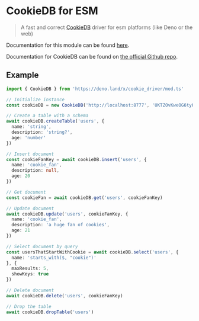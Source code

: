 # CookieDB for ESM

> A fast and correct [CookieDB](https://github.com/cookiedb/CookieDB) driver for esm platforms (like Deno or the web)

Documentation for this module can be found [here](https://deno.land/x/cookie_driver/mod.ts).

Documentation for CookieDB can be found on [the official Github repo](https://github.com/cookiedb/CookieDB).

## Example

```typescript
import { CookieDB } from 'https://deno.land/x/cookie_driver/mod.ts'

// Initialize instance
const cookieDB = new CookieDB('http://localhost:8777', 'UKTZOvKweOG6tyKQl3q1SZlNx7AthowA')

// Create a table with a schema
await cookieDB.createTable('users', {
  name: 'string',
  description: 'string?',
  age: 'number'
})

// Insert document
const cookieFanKey = await cookieDB.insert('users', {
  name: 'cookie_fan',
  description: null,
  age: 20
})

// Get document
const cookieFan = await cookieDB.get('users', cookieFanKey)

// Update document
await cookieDB.update('users', cookieFanKey, {
  name: 'cookie_fan',
  description: 'a huge fan of cookies',
  age: 21
})

// Select document by query
const usersThatStartWithCookie = await cookieDB.select('users', {
  name: 'starts_with($, "cookie")'
}, {
  maxResults: 5,
  showKeys: true
})

// Delete document
await cookieDB.delete('users', cookieFanKey)

// Drop the table
await cookieDB.dropTable('users')
```
